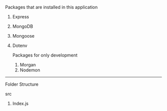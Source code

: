 Packages that are installed in this application

1. Express
2. MongoDB
3. Mongoose
4. Dotenv

   Packages for only development

   1. Morgan
   2. Nodemon

---

Folder Structure

src

1. Index.js

